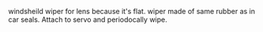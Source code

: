 windsheild wiper for lens because it's flat.
wiper made of same rubber as in car seals. Attach to servo and periodocally wipe.








